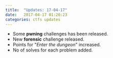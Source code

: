```yaml
---
title:  "Updates: 17-04-17"
date:   2017-04-17 01:20:23
categories: ctfs updates
---
```


* Some **pwning** challenges has been released.  
* New **forensic** challenge released.  
* Points for "*Enter the dungeon*" increased.  
* No of solves for each problem added.
